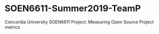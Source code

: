 # SOEN6611-Summer2019-TeamP
Concordia University SOEN6611 Project: Measuring Open Source Project metrics
